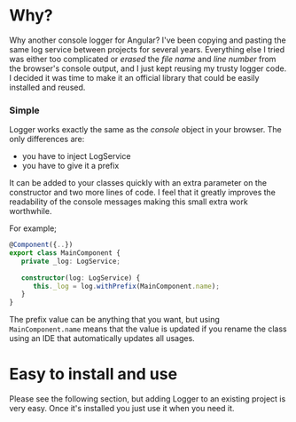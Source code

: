 # Why?

Why another console logger for Angular? I've been copying and pasting the same log service between projects for several years. Everything else I tried
was either too complicated or *erased* the *file name* and *line number* from the browser's console output, and I just kept reusing my trusty
logger code. I decided it was time to make it an official library that could be easily installed and reused.

### Simple

Logger works exactly the same as the *console* object in your browser. The only differences are:

- you have to inject LogService
- you have to give it a prefix

It can be added to your classes quickly with an extra parameter on the constructor and two more lines of code. I feel that it
greatly improves the readability of the console messages making this small extra work worthwhile.

For example;

```typescript
@Component({..})
export class MainComponent {
   private _log: LogService;
   
   constructor(log: LogService) {
      this._log = log.withPrefix(MainComponent.name);
   }
}
```

The prefix value can be anything that you want, but using `MainComponent.name` means that the value is 
updated if you rename the class using an IDE that automatically updates all usages.

# Easy to install and use

Please see the following section, but adding Logger to an existing project is very easy. Once it's installed you just use it when you need it.
